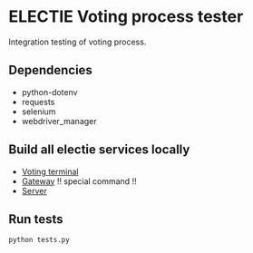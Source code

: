 # ELECTIE Voting process tester

Integration testing of voting process.

## Dependencies
- python-dotenv
- requests
- selenium
- webdriver_manager

## Build all electie services locally
- [Voting terminal](https://github.com/tp17-2021/vt#running-docker-in-regular-way-backend-development-eg)
- [Gateway](https://github.com/tp17-2021/gateway#e2e-tests) !! special command !!
- [Server](https://github.com/tp17-2021/server#how-to-run-it)

## Run tests 
`python tests.py`
